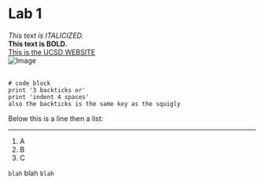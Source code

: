 # Lab 1 
*This text is ITALICIZED.* <br>
**This text is BOLD.** <br>
[This is the UCSD WEBSITE](https://ucsd.edu)<br>
![Image](https://media.istockphoto.com/id/1430088032/photo/geisel-library.jpg?s=612x612&w=0&k=20&c=NdNXM-t4VTPq3VIq4gr9u_RR-CyggldTDlEZ-gfQokI=)<br><br>

```
# code block
print '3 backticks or'
print 'indent 4 spaces'
also the backticks is the same key as the squigly
```

Below this is a line then a list:

***
1. A
2. B
3. C

`blah` blah `blah` 
